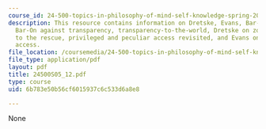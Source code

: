 ```yaml
---
course_id: 24-500-topics-in-philosophy-of-mind-self-knowledge-spring-2005
description: This resource contains information on Dretske, Evans, Bar-On on transparency,
  Bar-On against transparency, transparency-to-the-world, Dretske on zombies, sensations
  to the rescue, privileged and peculiar access revisited, and Evans on privileged
  access.
file_location: /coursemedia/24-500-topics-in-philosophy-of-mind-self-knowledge-spring-2005/6b783e50b56cf6015937c6c533d6a8e8_24500S05_12.pdf
file_type: application/pdf
layout: pdf
title: 24500S05_12.pdf
type: course
uid: 6b783e50b56cf6015937c6c533d6a8e8

---
```

None